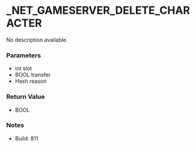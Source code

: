 # _NET_GAMESERVER_DELETE_CHARACTER

No description available.

### Parameters
* int slot
* BOOL transfer
* Hash reason

### Return Value
* BOOL

### Notes
* Build: 811

